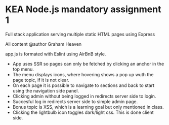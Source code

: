 # KEA Node.js mandatory assignment 1

Full stack application serving multiple static HTML pages using Express

All content @author Graham Heaven

app.js is formated with Eslint using AirBnB style.

- App uses SSR so pages can only be fetched by clicking an anchor in the top menu.
- The menu displays icons, where hovering shows a pop up wuth the page topic, if it is not clear.
- On each page it is possible to navigate to sections and back to start using the navigation side panel.
- Clicking admin without being logged in redirects server side to login.
- Succesful log in redirects server side to simple admin page.
- Bonus topic is XSS, which is a learning goal but only mentioned in class.
- Clicking the lightbulb icon toggles dark/light css. This is done client side.